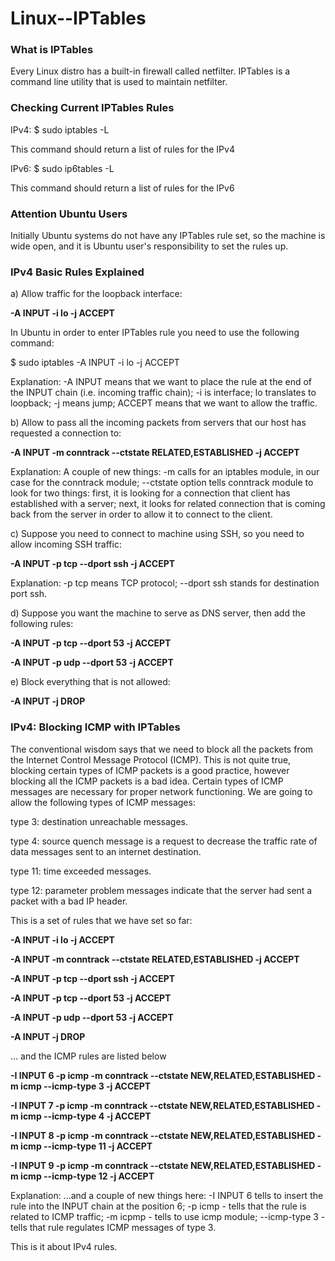 # Linux--IPTables

### What is IPTables

Every Linux distro has a built-in firewall called netfilter. IPTables is a command line
utility that is used to maintain netfilter.

### Checking Current IPTables Rules

IPv4:
$ sudo iptables -L

This command should return a list of rules for the IPv4

IPv6:
$ sudo ip6tables -L

This command should return a list of rules for the IPv6

### Attention Ubuntu Users

Initially Ubuntu systems do not have any IPTables rule set, so the machine is wide open,
and it is Ubuntu user's responsibility to set the rules up.

### IPv4 Basic Rules Explained

a) Allow traffic for the loopback interface:

**-A INPUT -i lo -j ACCEPT**

In Ubuntu in order to enter IPTables rule you need to use the following command:

$ sudo iptables -A INPUT -i lo -j ACCEPT

Explanation: -A INPUT means that we want to place the rule at the end of the INPUT chain (i.e. incoming traffic chain); -i is interface; lo translates to loopback; -j means jump; ACCEPT means that we want to allow the traffic.

b) Allow to pass all the incoming packets from servers that our host has requested a connection to:

**-A INPUT -m conntrack --ctstate RELATED,ESTABLISHED -j ACCEPT**

Explanation: A couple of new things: -m calls for an iptables module, in our case for the conntrack module; --ctstate option tells conntrack module to look for two things: first, it is looking for a connection that client has established with a server; next, it looks for related connection that is coming back from the server in order to allow it to connect to the client.

c) Suppose you need to connect to machine using SSH, so you need to allow incoming SSH traffic:

**-A INPUT -p tcp --dport ssh -j ACCEPT**

Explanation: -p tcp means TCP protocol; --dport ssh stands for destination port ssh.

d) Suppose you want the machine to serve as DNS server, then add the following rules:

**-A INPUT -p tcp --dport 53 -j ACCEPT**

**-A INPUT -p udp --dport 53 -j ACCEPT**

e) Block everything that is not allowed:

**-A INPUT -j DROP**

### IPv4: Blocking ICMP with IPTables

The conventional wisdom says that we need to block all the packets
from the Internet Control Message Protocol (ICMP). This is not quite
true, blocking certain types of ICMP packets is a good practice,
however blocking all the ICMP packets is a bad idea. Certain types
of ICMP messages are necessary for proper network functioning. We are going
to allow the following types of ICMP messages:

type 3: destination unreachable messages.

type 4: source quench message is a request to decrease the traffic rate of data messages sent to an internet destination. 

type 11: time exceeded messages.

type 12: parameter problem messages indicate that the server had sent a packet with a bad IP header. 

This is a set of rules that we have set so far:

**-A INPUT -i lo -j ACCEPT**

**-A INPUT -m conntrack --ctstate RELATED,ESTABLISHED -j ACCEPT**

**-A INPUT -p tcp --dport ssh -j ACCEPT**

**-A INPUT -p tcp --dport 53 -j ACCEPT**

**-A INPUT -p udp --dport 53 -j ACCEPT**

**-A INPUT -j DROP**

... and the ICMP rules are listed below

**-I INPUT 6 -p icmp -m conntrack --ctstate NEW,RELATED,ESTABLISHED -m icmp --icmp-type 3 -j ACCEPT**

**-I INPUT 7 -p icmp -m conntrack --ctstate NEW,RELATED,ESTABLISHED -m icmp --icmp-type 4 -j ACCEPT**

**-I INPUT 8 -p icmp -m conntrack --ctstate NEW,RELATED,ESTABLISHED -m icmp --icmp-type 11 -j ACCEPT**

**-I INPUT 9 -p icmp -m conntrack --ctstate NEW,RELATED,ESTABLISHED -m icmp --icmp-type 12 -j ACCEPT**

Explanation: ...and a couple of new things here:
-I INPUT 6 tells to insert the rule into the INPUT chain at the position 6;
-p icmp - tells that the rule is related to ICMP traffic;
-m icpmp - tells to use icmp module; --icmp-type 3 - tells that rule regulates ICMP messages of type 3.

This is it about IPv4 rules.